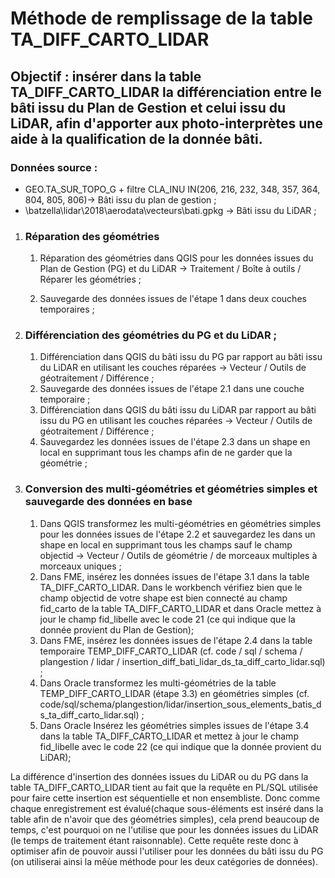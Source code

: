# Méthode de remplissage de la table TA_DIFF_CARTO_LIDAR

## Objectif : insérer dans la table TA_DIFF_CARTO_LIDAR la différenciation entre le bâti issu du Plan de Gestion et celui issu du LiDAR, afin d'apporter aux photo-interprètes une aide à la qualification de la donnée bâti.

### Données source : 

* GEO.TA_SUR_TOPO_G + filtre CLA_INU IN(206, 216, 232, 348, 357, 364, 804, 805, 806)-> Bâti issu du plan de gestion ;
* \\batzella\lidar\2018\aerodata\vecteurs\bati.gpkg -> Bâti issu du LiDAR ;


1. ### Réparation des géométries

	1. Réparation des géométries dans QGIS pour les données issues du Plan de Gestion (PG) et du LiDAR -> Traitement / Boîte à outils / Réparer les géométries ;
	
	1. Sauvegarde des données issues de l'étape 1 dans deux couches temporaires ;

1. ### Différenciation des géométries du PG et du LiDAR ;

	1. Différenciation dans QGIS du bâti issu du PG par rapport au bâti issu du LiDAR en utilisant les couches réparées -> Vecteur / Outils de géotraitement / Différence ;
	1. Sauvegarde des données issues de l'étape 2.1 dans une couche temporaire ;
	1. Différenciation dans QGIS du bâti issu du LiDAR par rapport au bâti issu du PG en utilisant les couches réparées -> Vecteur / Outils de géotraitement / Différence ;
	1. Sauvegardez les données issues de l'étape 2.3 dans un shape en local en supprimant tous les champs afin de ne garder que la géométrie ;

1. ### Conversion des multi-géométries et géométries simples et sauvegarde des données en base

	1. Dans QGIS transformez les multi-géométries en géométries simples pour les données issues de l'étape 2.2 et sauvegardez les dans un shape en local en supprimant tous les champs sauf le champ objectid -> Vecteur / Outils de géométrie / de morceaux multiples à morceaux uniques ;
	1. Dans FME, insérez les données issues de l'étape 3.1 dans la table TA_DIFF_CARTO_LIDAR. Dans le workbench vérifiez bien que le champ objectid de votre shape est bien connecté au champ fid_carto de la table TA_DIFF_CARTO_LIDAR et dans Oracle mettez à jour le champ fid_libelle avec le code 21 (ce qui indique que la donnée provient du Plan de Gestion);
	1. Dans FME, insérez les données issues de l'étape 2.4 dans la table temporaire TEMP_DIFF_CARTO_LIDAR (cf. code / sql / schema / plangestion / lidar / insertion_diff_bati_lidar_ds_ta_diff_carto_lidar.sql) ;
	1. Dans Oracle transformez les multi-géométries de la table TEMP_DIFF_CARTO_LIDAR (étape 3.3) en géométries simples (cf. code/sql/schema/plangestion/lidar/insertion_sous_elements_batis_ds_ta_diff_carto_lidar.sql) ;
	1. Dans Oracle Insérez les géométries simples issues de l'étape 3.4 dans la table TA_DIFF_CARTO_LIDAR et mettez à jour le champ fid_libelle avec le code 22 (ce qui indique que la donnée provient du LiDAR);



La différence d'insertion des données issues du LiDAR ou du PG dans la table TA_DIFF_CARTO_LIDAR tient au fait que la requête en PL/SQL utilisée pour faire cette insertion est séquentielle et non ensembliste. 
Donc comme chaque enregistrement est évalué(chaque sous-éléments est inséré dans la table afin de n'avoir que des géométries simples), cela prend beaucoup de temps, c'est pourquoi on ne l'utilise que pour les données issues du LiDAR (le temps de traitement étant raisonnable). Cette requête reste donc à optimiser afin de pouvoir aussi l'utiliser pour les données du bâti issu du PG (on utiliserai ainsi la mêùe méthode pour les deux catégories de données).
